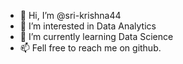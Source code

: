 - 👋 Hi, I’m @sri-krishna44
- 👀 I’m interested in Data Analytics
- 🌱 I’m currently learning Data Science
- 📫 Fell free to reach me on github.

<!---
sri-krishna44/sri-krishna44 is a ✨ special ✨ repository because its `README.md` (this file) appears on your GitHub profile.
You can click the Preview link to take a look at your changes.
--->
